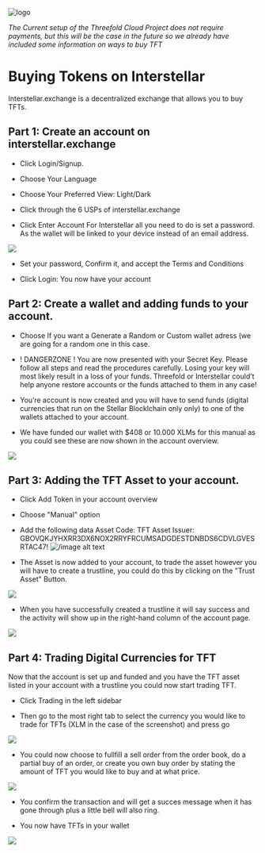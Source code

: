 
![logo](./img/interstellar_logo.png )

*The Current setup of the Threefold Cloud Project does not require payments, but this will be the case in the future so we already have included some information on ways to buy TFT*

# Buying Tokens on Interstellar

Interstellar.exchange is a decentralized exchange that allows you to buy TFTs.

## Part 1: Create an account on interstellar.exchange

* Click Login/Signup.

* Choose Your Language

* Choose Your Preferred View: Light/Dark

* Click through the 6 USPs of interstellar.exchange

* Click Enter Account
For Interstellar all you need to do is set a password. As the wallet will be linked to your device instead of an email address.

![](./img/interstellar_enter_account.png )

* Set your password, Confirm it, and accept the Terms and Conditions

* Click Login: You now have your account

## Part 2: Create a wallet and adding funds to your account.

* Choose If you want a Generate a Random or Custom wallet adress (we are going for a random one in this case.

* ! DANGERZONE ! You are now presented with your Secret Key. Please follow all steps and read the procedures carefully. Losing your key will most likely result in a loss of your funds. Threefold or Interstellar could’t help anyone restore accounts or the funds attached to them in any case!

* You’re account is now created and you will have to send funds (digital currencies that run on the Stellar Blocklchain only only) to one of the wallets attached to your account.

* We have funded our wallet with $408 or 10.000 XLMs for this manual as you could see these are now shown in the account overview.

![](./img/interstellar_account_overview_1.png )

## Part 3: Adding the TFT Asset to your account.

* Click Add Token in your account overview

* Choose "Manual" option

* Add the following data 
Asset Code: TFT
Asset Issuer: GBOVQKJYHXRR3DX6NOX2RRYFRCUMSADGDESTDNBDS6CDVLGVESRTAC47!
![/image alt text](./img/interstellar_add_asset.png)

* The Asset is now added to your account, to trade the asset however you will have to create a trustline, you could do this by clicking on the "Trust Asset" Button.

![](./img/interstellar_trust_asset.png )

* When you have successfully created a trustline it will say success and the activity will show up in the right-hand column of the account page.

![](./img/interstellar_account_overview_2.png )

## Part 4: Trading Digital Currencies for TFT

Now that the account is set up and funded and you have the TFT asset listed in your account with a trustline you could now start trading TFT.

* Click Trading in the left sidebar

* Then go to the most right tab to select the currency you would like to trade for TFTs (XLM in the case of the screenshot) and press go

![](./img/interstellar_trade_xlm_tft.png )

* You could now choose to fullfill a sell order from the order book, do a partial buy of an order, or create you own buy order by stating the amount of TFT you would like to buy and at what price.

![](./img/interstellar_trade_1.png )

* You confirm the transaction and will get a succes message when it has gone through plus a little bell will also ring.

* You now have TFTs in your wallet

![](./img/interstellar_account_overview_3.png )




